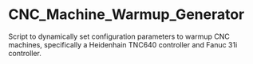 # CNC_Machine_Warmup_Generator
Script to dynamically set configuration parameters to warmup CNC machines, specifically a Heidenhain TNC640 controller and Fanuc 31i controller.
